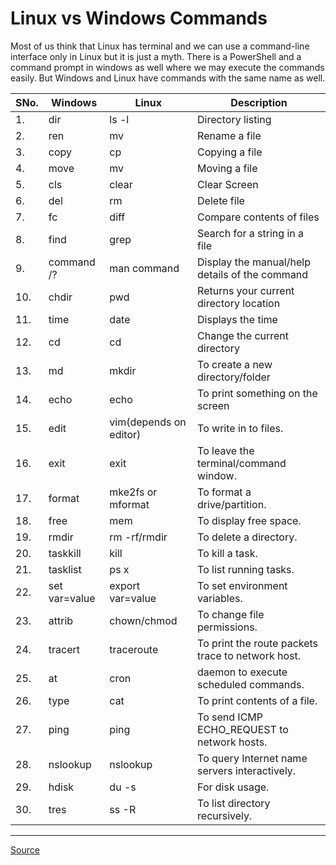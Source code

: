 # Linux vs Windows Commands

Most of us think that Linux has terminal and we can use a command-line interface only in Linux but it is just a myth. There is a PowerShell and a command prompt in windows as well where we may execute the commands easily. But Windows and Linux have commands with the same name as well.

| SNo. | Windows | Linux | Description |
| - | - | - | - |
| 1. | dir | ls -l | Directory listing |
| 2. | ren | mv | Rename a file |
| 3. | copy | cp | Copying a file |
| 4. | move | mv | Moving a file |
| 5. | cls | clear | Clear Screen |
| 6. | del | rm | Delete file |
| 7. | fc | diff | Compare contents of files |
| 8. | find | grep | Search for a string in a file |
| 9. | command /? | man command | Display the manual/help details of the command |
| 10. | chdir | pwd | Returns your current directory location |
| 11. | time | date | Displays the time |
| 12. | cd | cd | Change the current directory |
| 13. | md | mkdir | To create a new directory/folder |
| 14. | echo | echo | To print something on the screen |
| 15. | edit | vim(depends on editor) | To write in to files. |
| 16. | exit | exit | To leave the terminal/command window. |
| 17. | format | mke2fs or mformat | To format a drive/partition. |
| 18. | free | mem | To display free space. |
| 19. | rmdir | rm -rf/rmdir | To delete a directory.|
| 20. | taskkill | kill | To kill a task. |
| 21. | tasklist | ps x | To list running tasks. |
| 22. | set var=value | export var=value | To set environment variables. |
| 23. | attrib | chown/chmod | To change file permissions. |
| 24. | tracert | traceroute | To print the route packets trace to network host. |
| 25. | at | cron | daemon to execute scheduled commands. |
| 26. | type | cat |	To print contents of a file. |
| 27. | ping | ping | To send ICMP ECHO_REQUEST to network hosts. |
| 28. | nslookup | nslookup | To query Internet name servers interactively. |
| 29. | hdisk | du -s | For disk usage. |
| 30. | tres | ss -R | To list directory recursively. |

---

[Source](https://www.geeksforgeeks.org/linux-vs-windows-commands/)